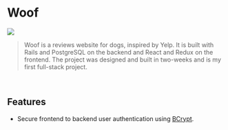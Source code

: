 
# Woof

![](storage/screenshot.png)

> Woof is a reviews website for dogs, inspired by Yelp. It is built with Rails and PostgreSQL on the backend and React and Redux on the frontend. The project was designed and built in two-weeks and is my first full-stack project.

<br/>

## Features

* Secure frontend to backend user authentication using [BCrypt](https://github.com/codahale/bcrypt-ruby).
